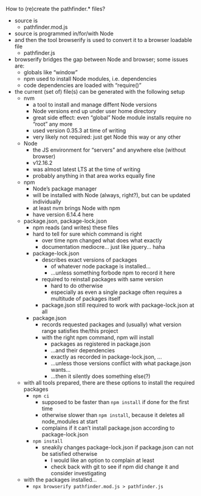 How to (re)create the pathfinder.* files?

* source is
    * pathfinder.mod.js
* source is programmed in/for/with Node
* and then the tool browserify is used to convert it to a browser loadable file
    * pathfinder.js
* browserify bridges the gap between Node and browser; some issues are:
    * globals like “window”
    * npm used to install Node modules, i.e. dependencies
    * code dependencies are loaded with “require()”
* the current (set of) file(s) can be generated with the following setup
    * nvm
        * a tool to install and manage diffent Node versions
        * Node versions end up under user home directory
        * great side effect: even “global” Node module installs require no “root” any more
        * used version 0.35.3 at time of writing
        * very likely not required: just get Node this way or any other
    * Node
        * the JS environment for “servers” and anywhere else (without browser)
        * v12.16.2
        * was almost latest LTS at the time of writing
        * probably anything in that area works equally fine
    * npm
        * Node’s package manager
        * will be installed with Node (always, right?), but can be updated individually
        * at least nvm brings Node with npm
        * have version 6.14.4 here
    * package.json, package-lock.json
        * npm reads (and writes) these files
        * hard to tell for sure which command is right
            * over time npm changed what does what exactly
            * documentation mediocre... just like jquery... haha
        * package-lock.json
            * describes exact versions of packages
                * of whatever node package is installed...
                * ...unless something forbode npm to record it here
            * required to reinstall packages with same version
                * hard to do otherwise
                * especially as even a single package often requires a multitude of packages itself
            * package.json still required to work with package-lock.json at all
        * package.json
            * records requested packages and (usually) what version range satisfies the/this project
            * with the right npm command, npm will install
                * packages as registered in package.json
                * ...and their dependencies
                * exactly as recorded in package-lock.json, ...
                * ...unless those versions conflict with what package.json wants...
                * ...then it silently does something else(?)
    * with all tools prepared, there are these options to install the required packages
        * `npm ci`
            * supposed to be faster than `npm install` if done for the first time
            * otherwise slower than `npm install`, because it deletes all node_modules at start
            * complains if it can’t install package.json according to package-lock.json
        * `npm install`
            * sneakily changes package-lock.json if package.json can not be satisfied otherwise
                * I would like an option to complain at least
                * check back with git to see if npm did change it and consider investigating
    * with the packages installed...
        * `npx browserify pathfinder.mod.js > pathfinder.js`